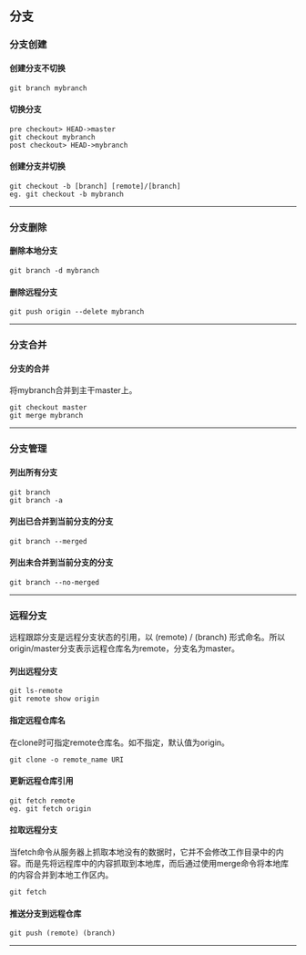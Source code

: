 ## 分支

### 分支创建
#### 创建分支不切换
```
git branch mybranch
```
#### 切换分支
```
pre checkout> HEAD->master
git checkout mybranch
post checkout> HEAD->mybranch
```
#### 创建分支并切换
```
git checkout -b [branch] [remote]/[branch]
eg. git checkout -b mybranch
```
***

### 分支删除
#### 删除本地分支
```
git branch -d mybranch
```
#### 删除远程分支
```
git push origin --delete mybranch
```
***

### 分支合并
#### 分支的合并
将mybranch合并到主干master上。
```
git checkout master
git merge mybranch
```
***

### 分支管理
#### 列出所有分支
```
git branch
git branch -a
```
#### 列出已合并到当前分支的分支
```
git branch --merged
```
#### 列出未合并到当前分支的分支
```
git branch --no-merged
```
***

### 远程分支
远程跟踪分支是远程分支状态的引用，以 (remote) / (branch) 形式命名。所以origin/master分支表示远程仓库名为remote，分支名为master。
#### 列出远程分支
```
git ls-remote
git remote show origin
```
#### 指定远程仓库名
在clone时可指定remote仓库名。如不指定，默认值为origin。
```
git clone -o remote_name URI
```
#### 更新远程仓库引用
```
git fetch remote
eg. git fetch origin
```
#### 拉取远程分支
当fetch命令从服务器上抓取本地没有的数据时，它并不会修改工作目录中的内容。而是先将远程库中的内容抓取到本地库，而后通过使用merge命令将本地库的内容合并到本地工作区内。
```
git fetch
```
#### 推送分支到远程仓库
```
git push (remote) (branch)
```
***
